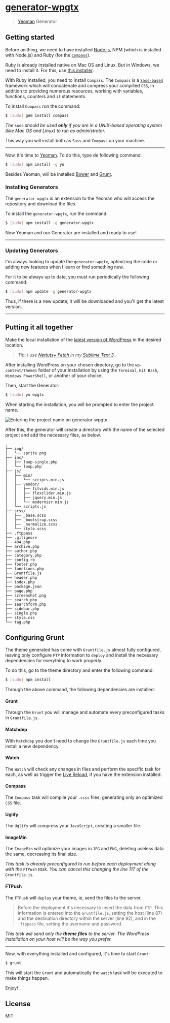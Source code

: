 # [generator-wpgtx](https://www.npmjs.org/package/generator-wpgtx)

> [Yeoman](http://yeoman.io) Generator


## Getting started

Before anithing, we need to have installed [Node.js](http://nodejs.org/download/), NPM (which is installed with Node.js) and Ruby (for the [`Compass`](http://compass-style.org/)).

Ruby is already installed native on Mac OS and Linux. But in Windows, we need to install it. For this, use [this installer](http://rubyinstaller.org/downloads/).

With Ruby installed, you need to install `Compass`. The `Compass` is a [`Sass-based`](http://sass-lang-com/) framework which will concatenate and compress your compilled `CSS`, in addition to providing numerous resources, working with variables, functions, counters and `if` statements.

To install `Compass` run the command:

```bash
$ [sudo] gem install compass
```

_The_ `sudo` _should be used **only** if you are in a UNIX-based operating system (like Mac OS and Linux) to run as administrator._

This way you will install both as `Sass` and `Compass` on your machine.

***

Now, it's time to [Yeoman](http://yeoman.io/). To do this, type de following command:

```bash
$ [sudo] npm install -g yo
```

Besides Yeoman, will be installed [Bower](http://bower.io/) and [Grunt](http://gruntjs.com/).

### Installing Generators

The `generator-wpgtx` is an extension to the Yeoman who will access the repository and download the files.

To install the `generator-wpgtx`, run the command:

```bash
$ [sudo] npm install -g generator-wpgtx
```

Now Yeoman and our Generator are installed and ready to use!

***

### Updating Generators

I'm always looking to update the `generator-wpgtx`, optimizing the code or adding new features when I learn or find something new.

For it to be always up to date, you must run periodically the following command:

```bash
$ [sudo] npm update -g generator-wpgtx
```

Thus, if there is a new update, it will be downloaded and you'll get the latest version.

***

## Putting it all together

Make the local installation of the [latest version of WordPress](https://wordpress.org/latest.zip) in the desired location.

> _Tip: I use [Nettuts+ Fetch](https://github.com/weslly/Nettuts-Fetch) in my [Sublime Text 3](http://sublimetext.com/3)._

After installing WordPress on your chosen directory, go to the `wp-content/themes` folder of your installation by using the `Terminal`, `Git Bash`, `Windows PowerShell`, or another of your choice.

Then, start the Generator:

```bash
$ [sudo] yo wpgtx
```

When starting the installation, you will be prompted to enter the project name.

![Entering the project name on generator-wpgtx](http://i.imgur.com/64i0UbG.jpg)

After this, the generator will create a directory with the name of the selected project and add the necessary files, as below.

```
.
├── img/
│   └── sprite.png
├── inc/
│   ├── loop-single.php
│   └── loop.php
├── js/
│   ├── min/
│   │   └── scripts.min.js
│   ├── vendor/
│   │   ├── fitvids.min.js
│   │   ├── flexslider.min.js
│   │   ├── jquery.min.js
│   │   └── modernizr.min.js
│   └── scripts.js
├── scss/
│   ├── _base.scss
│   ├── _bootstrap.scss
│   ├── _normalize.scss
│   └── style.scss
├── .ftppass
├── .gitignore
├── 404.php
├── archive.php
├── author.php
├── category.php
├── config.rb
├── footer.php
├── functions.php
├── Gruntfile.js
├── header.php
├── index.php
├── package.json
├── page.php
├── screenshot.png
├── search.php
├── searchform.php
├── sidebar.php
├── single.php
├── style.css
└── tag.php
```

## Configuring Grunt

The theme generated has come with `Gruntfile.js` almost fully configured, leaving only configure `FTP` information to `deploy` and install the necessary dependencies for everything to work properly.

To do this, go to the theme directory and enter the following command:

```bash
$ [sudo] npm install
```

Through the above command, the following dependencies are installed:

#### Grunt

Through the `Grunt` you will manage and automate every preconfigured tasks in `Gruntfile.js`.

#### Matchdep

With `Matchdep` you don't need to change the `Gruntfile.js` each time you install a new dependency.

#### Watch

The `Watch` will check any changes in files and perform the specific task for each, as well as trigger the [Live Reload](http://feedback.livereload.com/knowledgebase/articles/86242-how-do-i-install-and-use-the-browser-extensions-), if you have the extension installed.

#### Compass

The `Compass` task will compile your `.scss` files, generating only an optimized `CSS` file.

#### Uglify

The `Uglify` will compress your `JavaScript`, creating a smaller file.

#### ImageMin

The `ImageMin` will optimize your images in `JPG` and `PNG`, deleting useless data the same, decreasing its final size.

_This task is already preconfigured to run before each deployment along with the_ `FTPush` _task. You can cancel this changing the line 117 of the_ `Gruntfile.js`_._

#### FTPush

The `FTPush` will `deploy` your theme, ie, send the files to the server.

> Before the deployment it's necessary to insert the data from `FTP`. This information is entered into the `Gruntfile.js`, setting the host (line 87) and the destination directory within the server (line 92), and in the `.ftppass` file, setting the username and password.

_This task will send only the **theme files** to the server. The WordPress installation on your host will be the way you prefer._

***

Now, with everything installed and configured, it's time to start `Grunt`:

```bash
$ grunt
```

This will start the `Grunt` and automatically the `watch` task will be executed to make things happen.

Enjoy!

## License

MIT
